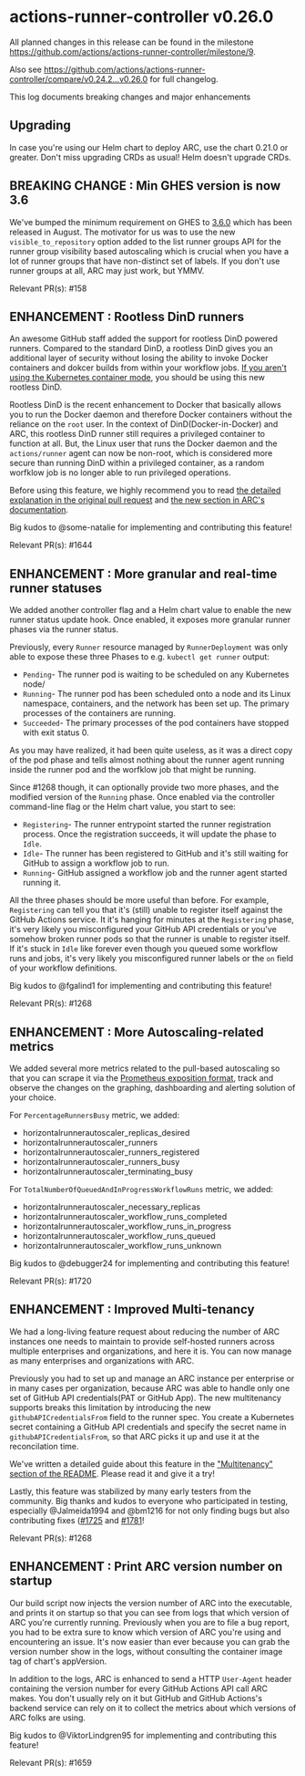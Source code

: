 # actions-runner-controller v0.26.0

All planned changes in this release can be found in the milestone https://github.com/actions/actions-runner-controller/milestone/9.

Also see https://github.com/actions/actions-runner-controller/compare/v0.24.2...v0.26.0 for full changelog.

This log documents breaking changes and major enhancements

## Upgrading

In case you're using our Helm chart to deploy ARC, use the chart 0.21.0 or greater. Don't miss upgrading CRDs as usual! Helm doesn't upgrade CRDs.

## BREAKING CHANGE : Min GHES version is now 3.6

We've bumped the minimum requirement on GHES to [3.6.0](https://docs.github.com/en/enterprise-server@3.6/admin/release-notes#3.6.0) which has been released in August. The motivator for us was to use the new `visible_to_repository` option added to the list runner groups API for the runner group visibility based autoscaling which is crucial when you have a lot of runner groups that have non-distinct set of labels. If you don't use runner groups at all, ARC may just work, but YMMV.

Relevant PR(s): #158

## ENHANCEMENT : Rootless DinD runners

An awesome GitHub staff added the support for rootless DinD powered runners. Compared to the standard DinD, a rootless DinD gives you an additional layer of security without losing the ability to invoke Docker containers and dokcer builds from within your workflow jobs. [If you aren't using the Kubernetes container mode](https://github.com/actions-runner-controller/actions-runner-controller#runner-with-k8s-jobs), you should be using this new rootless DinD.

Rootless DinD is the recent enhancement to Docker that basically allows you to run the Docker daemon and therefore Docker containers without the reliance on the `root` user. In the context of DinD(Docker-in-Docker) and ARC, this rootless DinD runner still requires a privileged container to function at all. But, the Linux user that runs the Docker daemon and the `actions/runner` agent can now be non-root, which is considered more secure than running DinD within a privileged container, as a random worfklow job is no longer able to run privileged operations.

Before using this feature, we highly recommend you to read [the detailed explanation in the original pull request](https://github.com/actions/actions-runner-controller/pull/1644) and [the new section in ARC's documentation](https://github.com/actions-runner-controller/actions-runner-controller#runner-with-rootless-dind).

Big kudos to @some-natalie for implementing and contributing this feature!

Relevant PR(s): #1644

## ENHANCEMENT : More granular and real-time runner statuses

We added another controller flag and a Helm chart value to enable the new runner status update hook. Once enabled, it exposes more granular runner phases via the runner status.

Previously, every `Runner` resource managed by `RunnerDeployment` was only able to expose these three Phases to e.g. `kubectl get runner` output:

- `Pending`- The runner pod is waiting to be scheduled on any Kubernetes node/
- `Running`-  The runner pod has been scheduled onto a node and its Linux namespace, containers, and the network has been set up. The primary processes of the containers are running.
- `Succeeded`- The primary processes of the pod containers have stopped with exit status 0.

As you may have realized, it had been quite useless, as it was a direct copy of the pod phase and tells almost nothing about the runner agent running inside the runner pod and the worfklow job that might be running.

Since #1268 though, it can optionally provide two more phases, and the modified version of the `Running` phase. Once enabled via the controller command-line flag or the Helm chart value, you start to see:

- `Registering`- The runner entrypoint started the runner registration process. Once the registration succeeds, it will update the phase to `Idle`.
- `Idle`- The runner has been registered to GitHub and it's still waiting for GitHub to assign a workflow job to run.
- `Running`- GitHub assigned a workflow job and the runner agent started running it.

All the three phases should be more useful than before. For example, `Registering` can tell you that it's (still) unable to register itself against the GitHub Actions service. It it's hanging for minutes at the `Registering` phase, it's very likely you misconfigured your GitHub API credentials or you've somehow broken runner pods so that the runner is unable to register itself. If it's stuck in `Idle` like forever even though you queued some workflow runs and jobs, it's very likely you misconfigured runner labels or the `on` field of your workflow definitions.

Big kudos to @fgalind1 for implementing and contributing this feature!

Relevant PR(s): #1268

## ENHANCEMENT : More Autoscaling-related metrics

We added several more metrics related to the pull-based autoscaling so that you can scrape it via the [Prometheus exposition format](https://github.com/Showmax/prometheus-docs/blob/master/content/docs/instrumenting/exposition_formats.md), track and observe the changes on the graphing, dashboarding and alerting solution of your choice.

For `PercentageRunnersBusy` metric, we added:

- horizontalrunnerautoscaler_replicas_desired
- horizontalrunnerautoscaler_runners
- horizontalrunnerautoscaler_runners_registered
- horizontalrunnerautoscaler_runners_busy
- horizontalrunnerautoscaler_terminating_busy

For `TotalNumberOfQueuedAndInProgressWorkflowRuns` metric, we added:

- horizontalrunnerautoscaler_necessary_replicas
- horizontalrunnerautoscaler_workflow_runs_completed
- horizontalrunnerautoscaler_workflow_runs_in_progress
- horizontalrunnerautoscaler_workflow_runs_queued
- horizontalrunnerautoscaler_workflow_runs_unknown

Big kudos to @debugger24 for implementing and contributing this feature!

Relevant PR(s): #1720

## ENHANCEMENT : Improved Multi-tenancy

We had a long-living feature request about reducing the number of ARC instances one needs to maintain to provide self-hosted runners across multiple enterprises and organizations, and here it is. You can now manage as many enterprises and organizations with ARC.

Previously you had to set up and manage an ARC instance per enterprise or in many cases per organization, because ARC was able to handle only one set of GitHub API credentials(PAT or GitHub App). The new multitenancy supports breaks this limitation by introducing the new `githubAPICredentialsFrom` field to the runner spec. You create a Kubernetes secret containing a GitHub API credentials and specify the secret name in `githubAPICredentialsFrom`, so that ARC picks it up and use it at the reconcilation time.

We've written a detailed guide about this feature in the ["Multitenancy" section of the README](https://github.com/actions-runner-controller/actions-runner-controller#multitenancy). Please read it and give it a try!

Lastly, this feature was stabilized by many early testers from the community. Big thanks and kudos to everyone who participated in testing, especially @Jalmeida1994 and @bm1216 for not only finding bugs but also contributing fixes ([#1725](https://github.com/actions/actions-runner-controller/pull/1725) and [#1781](https://github.com/actions/actions-runner-controller/pull/1781)!

Relevant PR(s): #1268

## ENHANCEMENT : Print ARC version number on startup

Our build script now injects the version number of ARC into the executable, and prints it on startup so that you can see from logs that which version of ARC you're currently running. Previously when you are to file a bug report, you had to be extra sure to know which version of ARC you're using and encountering an issue. It's now easier than ever because you can grab the version number show in the logs, without consulting the container image tag of chart's appVersion.

In addition to the logs, ARC is enhanced to send a HTTP `User-Agent` header containing the version number for every GitHub Actions API call ARC makes. You don't usually rely on it but GitHub and GitHub Actions's backend service can rely on it to collect the metrics about which versions of ARC folks are using.

Big kudos to @ViktorLindgren95 for implementing and contributing this feature!

Relevant PR(s): #1659
